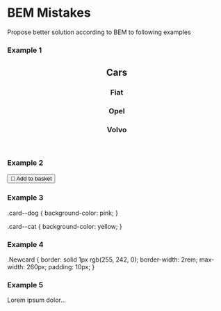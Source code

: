 # BEM Mistakes

Propose better solution according to BEM to following examples

### Example 1
<header class="card card__header">
  <h2 class="card card__h2">Cars</h2>
  <h3 class="card card__h3">Fiat</h3>
  <h3 class="card card__h3">Opel</h3>
  <h3 class="card card__h3">Volvo</h3>
</header>

### Example 2
<button class="btn btn--primary button--disabled" name="favorite">
  <span>🚀 </span>
  <span> Add to basket </span>
</button>

### Example 3
.card--dog {
  background-color: pink;
}

.card--cat {
  background-color: yellow;
}

### Example 4
.Newcard {
    border: solid 1px rgb(255, 242, 0);
    border-width: 2rem;
    max-width: 260px;
    padding: 10px;
}

### Example 5
<p class="card__description__text">
Lorem ipsum dolor...
</p>
